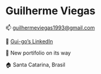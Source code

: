 # Guilherme Viegas 

:mailbox: guilhermeviegas1993@gmail.com

:link: [Gui-go’s LinkedIn](https://www.linkedin.com/in/guilherme-viegas-1b5b0495/)

:paperclip: New portifolio on its way

:house: Santa Catarina, Brasil


<!--
**Gui-go/Gui-go** is a ✨ _special_ ✨ repository because its `README.md` (this file) appears on your GitHub profile.

